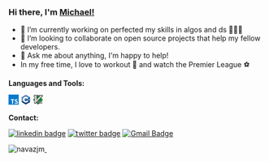 ### Hi there, I'm [Michael!](https://github.com/tehmj)
- 🔭 I’m currently working on perfected my skills in algos and ds 👨🏻‍💻 
- 👯 I’m looking to collaborate on open source projects that help my fellow developers.
- 💬 Ask me about anything, I'm happy to help!
- In my free time, I love to workout 💪 and watch the Premier League ⚽️

**Languages and Tools:**

<code><img height="20" src="https://raw.githubusercontent.com/github/explore/80688e429a7d4ef2fca1e82350fe8e3517d3494d/topics/typescript/typescript.png"></code>
<code><img height="20" src="https://raw.githubusercontent.com/github/explore/80688e429a7d4ef2fca1e82350fe8e3517d3494d/topics/cpp/cpp.png"></code>
<code><img height="20" src="https://raw.githubusercontent.com/github/explore/80688e429a7d4ef2fca1e82350fe8e3517d3494d/topics/vim/vim.png"></code>

**Contact:**

[![linkedin badge](https://img.shields.io/badge/Michael_Navarro-30302f?style=flat&logo=linkedin)](https://www.linkedin.com/in/michael-navarro-297438167/)
[![twitter badge](https://img.shields.io/badge/@navazjm-30302f?style=flat&logo=twitter)](https://twitter.com/navazjm)
[![Gmail Badge](https://img.shields.io/badge/Michael_Navarro-30302f?style=flat&logo=gmail)](mailto:michaelnavs@gmail.com)

<p align = 'center'> 
  <a href="https://github.com/tehmj">
    <p>&nbsp;<img align="left" src="https://github-readme-stats.vercel.app/api?username=navazjm&show_icons=true&theme=github_dark" alt="navazjm" /></p>
  </a>
</p>
